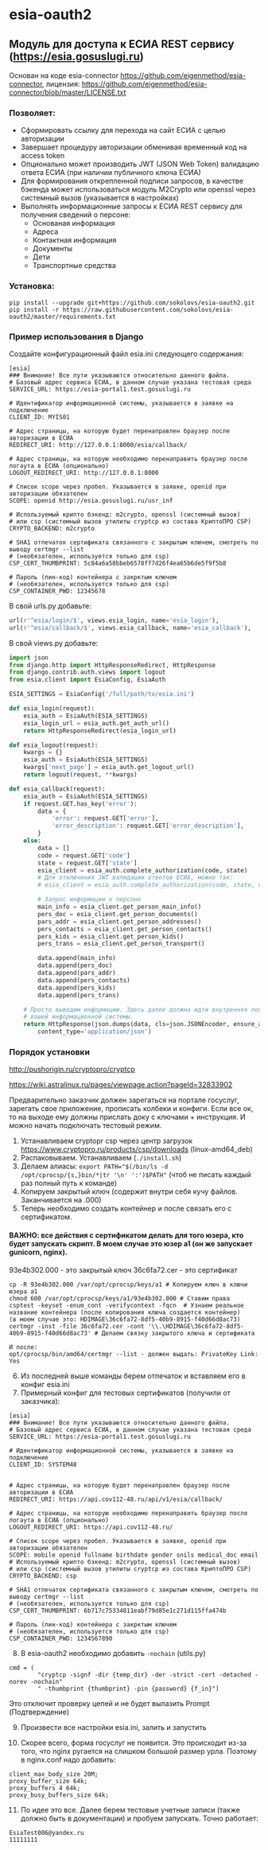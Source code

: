 # esia-oauth2
## Модуль для доступа к ЕСИА REST сервису (https://esia.gosuslugi.ru)
Основан на коде esia-connector https://github.com/eigenmethod/esia-connector, лицензия: https://github.com/eigenmethod/esia-connector/blob/master/LICENSE.txt

### Позволяет:
* Сформировать ссылку для перехода на сайт ЕСИА с целью авторизации
* Завершает процедуру авторизации обменивая временный код на access token
* Опционально может производить JWT (JSON Web Token) валидацию ответа ЕСИА (при наличии публичного ключа ЕСИА)
* Для формирования открепленной подписи запросов, в качестве бэкенда может использоваться
  модуль M2Crypto или openssl через системный вызов (указывается в настройках)
* Выполнять информационные запросы к ЕСИА REST сервису для получения сведений о персоне:
    * Основаная информация
    * Адреса
    * Контактная информация
    * Документы
    * Дети
    * Транспортные средства

### Установка:
```
pip install --upgrade git+https://github.com/sokolovs/esia-oauth2.git
pip install -r https://raw.githubusercontent.com/sokolovs/esia-oauth2/master/requirements.txt
```


### Пример использования в Django

Создайте конфигурационный файл esia.ini следующего содержания:
```
[esia]
### Внимание! Все пути указываются относительно данного файла.
# Базовый адрес сервиса ЕСИА, в данном случае указана тестовая среда
SERVICE_URL: https://esia-portal1.test.gosuslugi.ru

# Идентификатор информационной системы, указывается в заявке на подключение
CLIENT_ID: MYIS01

# Адрес страницы, на которую будет перенаправлен браузер после авторизации в ЕСИА
REDIRECT_URI: http://127.0.0.1:8000/esia/callback/

# Адрес страницы, на которую необходимо перенаправить браузер после логаута в ЕСИА (опционально)
LOGOUT_REDIRECT_URI: http://127.0.0.1:8000

# Список scope через пробел. Указывается в заявке, openid при авторизации обязателен
SCOPE: openid http://esia.gosuslugi.ru/usr_inf

# Используемый крипто бэкенд: m2crypto, openssl (системный вызов)
# или csp (системный вызов утилиты cryptcp из состава КриптоПРО CSP)
CRYPTO_BACKEND: m2crypto

# SHA1 отпечаток сертификата связанного с закрытым ключем, смотреть по выводу certmgr --list
# (необязателен, используется только для csp)
CSP_CERT_THUMBPRINT: 5c84a6a58bbeb6578ff7d26f4ea65b6de5f9f5b8

# Пароль (пин-код) контейнера с закрктым ключем
# (необязателен, используется только для csp)
CSP_CONTAINER_PWD: 12345678
```

В свой urls.py добавьте:
```python
url(r'^esia/login/$', views.esia_login, name='esia_login'),
url(r'^esia/callback/$', views.esia_callback, name='esia_callback'),
```

В свой views.py добавьте:
```python
import json
from django.http import HttpResponseRedirect, HttpResponse
from django.contrib.auth.views import logout
from esia.client import EsiaConfig, EsiaAuth

ESIA_SETTINGS = EsiaConfig('/full/path/to/esia.ini')

def esia_login(request):
    esia_auth = EsiaAuth(ESIA_SETTINGS)
    esia_login_url = esia_auth.get_auth_url()
    return HttpResponseRedirect(esia_login_url)

def esia_logout(request):
    kwargs = {}
    esia_auth = EsiaAuth(ESIA_SETTINGS)
    kwargs['next_page'] = esia_auth.get_logout_url()
    return logout(request, **kwargs)

def esia_callback(request):
    esia_auth = EsiaAuth(ESIA_SETTINGS)
    if request.GET.has_key('error'):
        data = {
            'error': request.GET['error'],
            'error_description': request.GET['error_description'],
        }
    else:
        data = []
        code = request.GET['code']
        state = request.GET['state']
        esia_client = esia_auth.complete_authorization(code, state)
        # Для отключения JWT валидации ответов ЕСИА, можно так:
        # esia_client = esia_auth.complete_authorization(code, state, validate_token=False)

        # Запрос информации о персоне
        main_info = esia_client.get_person_main_info()
        pers_doc = esia_client.get_person_documents()
        pars_addr = esia_client.get_person_addresses()
        pers_contacts = esia_client.get_person_contacts()
        pers_kids = esia_client.get_person_kids()
        pers_trans = esia_client.get_person_transport()

        data.append(main_info)
        data.append(pers_doc)
        data.append(pars_addr)
        data.append(pers_contacts)
        data.append(pers_kids)
        data.append(pers_trans)

    # Просто выводим информацию. Здесь далее должна идти внутренняя логика авторизации
    # вашей информационной системы.
    return HttpResponse(json.dumps(data, cls=json.JSONEncoder, ensure_ascii=False, indent=4),
        content_type='application/json')
```


### Порядок установки

http://pushorigin.ru/cryptopro/cryptcp

https://wiki.astralinux.ru/pages/viewpage.action?pageId=32833902

Предварительно заказчик должен зарегаться на портале госуслуг, зарегать свое приложение, прописать колбеки и конфиги.
Если все ок, то на выходе ему должны прислать доку с ключами + инструкция. И можно начать подключать тестовый режим.


1. Устанавливаем cryptopr csp через центр загрузок https://www.cryptopro.ru/products/csp/downloads  (linux-amd64_deb)
2. Распаковываем. Устанавливаем (`./install.sh`)
3. Делаем алиасы: `export PATH="$(/bin/ls -d /opt/cprocsp/{s,}bin/*|tr '\n' ':')$PATH"` (чтоб не писать каждый раз полный путь к команде)
4. Копируем закрытый ключ (содержит внутри себя кучу файлов. Заканчивается на .000)
5. Теперь необходимо создать контейнер и после связать его с сертификатом.
#### ВАЖНО: все действия с сертификатом делать для того юзера, кто будет запускать скрипт. В моем случае это юзер a1 (он же запускает gunicorn, nginx).

93e4b302.000 - это закрытый ключ
36c6fa72.cer - это сертификат

```
cp -R 93e4b302.000 /var/opt/cprocsp/keys/a1 # Копируем ключ в ключи юзера a1
chmod 600 /var/opt/cprocsp/keys/a1/93e4b302.000 # Ставим права
csptest -keyset -enum_cont -verifycontext -fqcn  # Узнаем реальное название контейнера (после копирования ключа создается контейнер)
(в моем случае это: HDIMAGE\36c6fa72-8df5-40b9-8915-f40d66d8ac73)
certmgr -inst -file 36c6fa72.cer -cont '\\.\HDIMAGE\36c6fa72-8df5-40b9-8915-f40d66d8ac73' # Делаем связку закрытого ключа и сертификата

И после:
opt/cprocsp/bin/amd64/certmgr --list - должен выдать: PrivateKey Link: Yes

```
6. Из последней выше команды берем отпечаток и вставляем его в конфиг esia.ini 
7. Примерный конфиг для тестовых сертификатов (получили от заказчика):
```
[esia]
### Внимание! Все пути указываются относительно данного файла.
# Базовый адрес сервиса ЕСИА, в данном случае указана тестовая среда
SERVICE_URL: https://esia-portal1.test.gosuslugi.ru

# Идентификатор информационной системы, указывается в заявке на подключение
CLIENT_ID: SYSTEM48


# Адрес страницы, на которую будет перенаправлен браузер после авторизации в ЕСИА
REDIRECT_URI: https://api.cov112-48.ru/api/v1/esia/callback/

# Адрес страницы, на которую необходимо перенаправить браузер после логаута в ЕСИА (опционально)
LOGOUT_REDIRECT_URI: https://api.cov112-48.ru/

# Список scope через пробел. Указывается в заявке, openid при авторизации обязателен
SCOPE: mobile openid fullname birthdate gender snils medical_doc email
# Используемый крипто бэкенд: m2crypto, openssl (системный вызов)
# или csp (системный вызов утилиты cryptcp из состава КриптоПРО CSP)
CRYPTO_BACKEND: csp

# SHA1 отпечаток сертификата связанного с закрытым ключем, смотреть по выводу certmgr --list
# (необязателен, используется только для csp)
CSP_CERT_THUMBPRINT: 6b717c75334811eabf79d85e1c271d115ffa474b

# Пароль (пин-код) контейнера с закрктым ключем
# (необязателен, используется только для csp)
CSP_CONTAINER_PWD: 1234567890

```
8. В esia-oauth2 необходимо добавить `-nochain` (utils.py)
```
cmd = (
        "cryptcp -signf -dir {temp_dir} -der -strict -cert -detached -norev -nochain"
        " -thumbprint {thumbprint} -pin {password} {f_in}")
```
Это отключит проверку цепей и не будет вылазить Prompt (Подтверждение)

9. Произвести все настройки esia.ini, залить и запустить
 
10. Скорее всего, форма госуслуг не появится. Это происходит из-за того, что nginx ругается на слишком большой размер урла. Поэтому в nginx.conf надо добавить:
```
client_max_body_size 20M;
proxy_buffer_size 64k;
proxy_buffers 4 64k;
proxy_busy_buffers_size 64k;
```

11. По идее это все. Далее берем тестовые учетные записи (также должно быть в документации) и пробуем запускать. 
Точно работает:
```
EsiaTest006@yandex.ru
11111111
```
